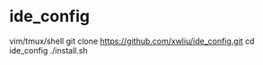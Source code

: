 # ide_config
vim/tmux/shell
git clone https://github.com/xwliu/ide_config.git
cd ide_config
./install.sh
